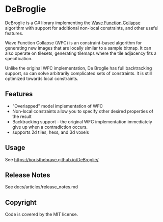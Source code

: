 DeBroglie
==========

DeBroglie is a C# library implementing the [Wave Function Collapse](https://github.com/mxgmn/WaveFunctionCollapse) algorithm with support for additional non-local constraints, and other useful features.

Wave Function Collapse (WFC) is an constraint-based algorithm for generating new images that are locally similar to a sample bitmap. It can also operate on tilesets, generating tilemaps where the tile 
adjacency fits a specification.

Unlike the original WFC implementation, De Broglie has full backtracking support, so can solve arbitrarily complicated sets of constraints. It is still optimized towards local constraints.

Features
--------

* "Overlapped" model implementation of WFC
* Non-local constraints allow you to specify other desired properties of the result
* Backtracking support - the original WFC implementation immediately give up when a contradiction occurs.
* supports 2d tiles, hexs, and 3d voxels

Usage
-----

See https://boristhebrave.github.io/DeBroglie/

Release Notes
-------------

See docs/articles/release_notes.md

Copyright
---------

Code is covered by the MIT license.